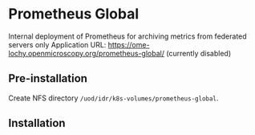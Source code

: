 # Prometheus Global

Internal deployment of Prometheus for archiving metrics from federated servers only
Application URL: https://ome-lochy.openmicroscopy.org/prometheus-global/ (currently disabled)


## Pre-installation

Create NFS directory `/uod/idr/k8s-volumes/prometheus-global`.


## Installation

